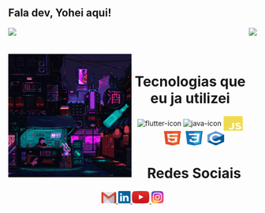 ## Fala dev, Yohei aqui!

<div>
  
  <img  height="180em" src="https://github-readme-stats.vercel.app/api?username=satoajato&show_icons=true&theme=neon&include_all_commits=true&count_private=true"/>
  <img align="right" height="180em" src="https://github-readme-stats.vercel.app/api/top-langs/?username=satoajato&layout=compact&langs_count=16&theme=neon"/>
</div>
<br>

<div  align="center"> 
  <div style="display: inline_block"><br>
    <img align="left" height="250" alt="coding-time" src="code.gif">
    <h1 align="center">Tecnologias que eu ja utilizei</h1>
    <img align="center" height="30" width="40" alt="flutter-icon" src="https://cdn.jsdelivr.net/gh/devicons/devicon/icons/flutter/flutter-original.svg">
    <img align="center" height="30" width="40" alt="java-icon" src="https://cdn.jsdelivr.net/gh/devicons/devicon/icons/java/java-original.svg">  
    <img align="center" height="30" width="40" alt="js-icon"  src="https://raw.githubusercontent.com/devicons/devicon/master/icons/javascript/javascript-plain.svg">
    <img align="center" height="30" width="40" alt="html-icon" src="https://raw.githubusercontent.com/devicons/devicon/master/icons/html5/html5-original.svg">
    <img align="center" height="30" width="40" alt="css-icon" src="https://raw.githubusercontent.com/devicons/devicon/master/icons/css3/css3-original.svg">
    <img align="center" height="30" width="40" alt="c-icon" src="https://raw.githubusercontent.com/devicons/devicon/master/icons/c/c-original.svg">
            
   </div>
    
  
  <h1 align="center">Redes Sociais</h1>
    <a href = "mailto: satounespar@gmail.com">
      <img width="30" src="gmail.svg">
    </a>
    <a href = "https://www.linkedin.com/in/lucas-sato-231689197/">
      <img width="25" src="linkedin.svg">
    </a>
    <a href = "https://www.youtube.com/channel/UCgo3ocnOIMJp10-IU5Xp4Dg">
      <img width="35" src="youtube.svg">
    </a>
    <a href = "https://www.instagram.com/yoheilsato/">
      <img width="25" src="instagram.png">
    </a>
</div>
